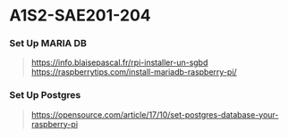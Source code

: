 # A1S2-SAE201-204

### Set Up MARIA DB
> https://info.blaisepascal.fr/rpi-installer-un-sgbd
> https://raspberrytips.com/install-mariadb-raspberry-pi/

### Set Up Postgres
> https://opensource.com/article/17/10/set-postgres-database-your-raspberry-pi
